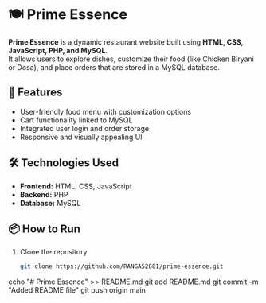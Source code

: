 # 🍽️ Prime Essence

**Prime Essence** is a dynamic restaurant website built using **HTML, CSS, JavaScript, PHP, and MySQL**.  
It allows users to explore dishes, customize their food (like Chicken Biryani or Dosa), and place orders that are stored in a MySQL database.

## 🌟 Features
- User-friendly food menu with customization options  
- Cart functionality linked to MySQL  
- Integrated user login and order storage  
- Responsive and visually appealing UI  

## 🛠️ Technologies Used
- **Frontend:** HTML, CSS, JavaScript  
- **Backend:** PHP  
- **Database:** MySQL  

## 📦 How to Run
1. Clone the repository  
   ```bash
   git clone https://github.com/RANGA52081/prime-essence.git
echo "# Prime Essence" >> README.md
git add README.md
git commit -m "Added README file"
git push origin main

